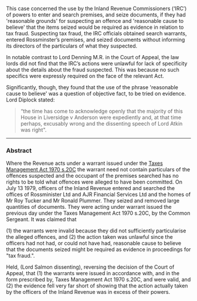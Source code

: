 This case concerned the use by the Inland Revenue Commissioners (‘IRC’) of powers to enter and search premises, and seize documents, if they had 'reasonable grounds' for suspecting an offence and 'reasonable cause to believe' that the items seized would be required as evidence in relation to tax fraud. Suspecting tax fraud, the IRC officials obtained search warrants, entered Rossminster’s premises, and seized documents without informing its directors of the particulars of what they suspected.

In notable contrast to Lord Denning M.R. in the Court of Appeal, the law lords did not find that the IRC’s actions were unlawful for lack of specificity about the details about the fraud suspected. This was because no such specifics were expressly required on the face of the relevant Act.

Significantly, though, they found that the use of the phrase 'reasonable cause to believe' was a question of objective fact, to be tried on evidence. Lord Diplock stated: 
>“the time has come to acknowledge openly that the majority of this House in Liversidge v Anderson were expediently and, at that time perhaps, excusably wrong and the dissenting speech of Lord Atkin was right".
---

### Abstract

Where the Revenue acts under a warrant issued under the [Taxes Management Act 1970 s.20C](https://uk.westlaw.com/Document/IFE8D1CD0E44811DA8D70A0E70A78ED65/View/FullText.html?originationContext=document&transitionType=DocumentItem&ppcid=d0e7c164f61a4dfbadca5d36c3f774da&contextData=(sc.Default)) the warrant need not contain particulars of the offences suspected and the occupant of the premises searched has no rights to be told what offences were alleged to have been committed. On July 13 1979, officers of the Inland Revenue entered and searched the offices of Rossminister Ltd and AJR Financial Services Ltd and the homes of Mr Roy Tucker and Mr Ronald Plummer. They seized and removed large quantities of documents. They were acting under warrant issued the previous day under the Taxes Management Act 1970 s.20C, by the Common Sergeant. It was claimed that 

(1) the warrants were invalid because they did not sufficiently particularise the alleged offences, and 
(2) the action taken was unlawful since the officers had not had, or could not have had, reasonable cause to believe that the documents seized might be required as evidence in proceedings for "tax fraud.".

Held, (Lord Salmon dissenting), reversing the decision of the Court of Appeal, that 
(1) the warrants were issued in accordance with, and in the form prescribed by, Taxes Management Act 1970 s.20C, and were valid, and 
(2) the evidence fell very far short of showing that the action actually taken by the officers of the Inland Revenue was in excess of their powers.